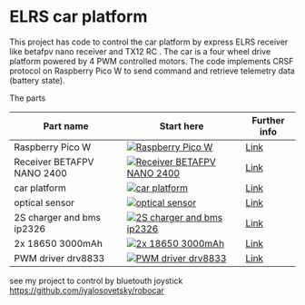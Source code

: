 # ELRS car platform



 This project has code to control the car platform by express ELRS receiver like betafpv nano receiver and TX12 RC . 
 The car is a four wheel drive platform powered by 4 PWM controlled motors. The code implements CRSF protocol on Raspberry Pico W to send command and retrieve telemetry data (battery state). 


The parts 

| Part name                            | Start here                                                        | Further info              | 
|-------------------------------------|-------------------------------------------------------------------|---------------------------|
|Raspberry Pico W                     | [![Raspberry Pico W](https://www.raspberrypi.com/documentation/microcontrollers/images/pico-2-r4-pinout.svg)](https://evo.net.ua/ru/mikrokontroller-raspberry-pi-pico-w/?srsltid=AfmBOopUA4QeR49kMoKL6BeQcgUpomg1QyBUS0xVd83PSJlIUxghn0VV) | [Link](https://evo.net.ua/ru/mikrokontroller-raspberry-pi-pico-w/?srsltid=AfmBOopUA4QeR49kMoKL6BeQcgUpomg1QyBUS0xVd83PSJlIUxghn0VV) |
|Receiver BETAFPV NANO 2400           | [![Receiver BETAFPV NANO 2400](https://www.expresslrs.org/assets/images/betaFPVrx2400.png)](https://prom.ua/ua/p2130654195-priemnik-elrs-24ghz.html) | [Link](https://prom.ua/ua/p2130654195-priemnik-elrs-24ghz.html)       |
|car platform                         | [![car platform](https://arduino.ua/products_pictures/large_ARC148.jpg)](https://arduino.ua/prod1908-robo-platforma-4-h-kolesnaya-dvyhpalybnaya-polnoprivodnaya) | [Link](https://arduino.ua/prod1908-robo-platforma-4-h-kolesnaya-dvyhpalybnaya-polnoprivodnaya)       |
|optical sensor                       | [![optical sensor](https://arduino.ua/products_pictures/large_ADC233-1.jpg)](https://arduino.ua/prod2290-opticheskii-datchik-prepyatstviya-kompaktnii) | [Link](https://arduino.ua/prod2290-opticheskii-datchik-prepyatstviya-kompaktnii)       |
|2S charger and bms ip2326           | [![2S charger and bms ip2326](https://arduino.ua/products_pictures/large_aoc862_1.jpg)](https://arduino.ua/prod5916-modyl-bms-li-ion-2s-ip2326) | [Link](https://arduino.ua/prod5916-modyl-bms-li-ion-2s-ip2326)       |
|2x 18650 3000mAh           | [![2x 18650 3000mAh](https://arduino.ua/products_pictures/large_tmp268_1.jpg)](https://arduino.ua/prod6971-akymylyator-lg-hg2-18650-3000mach-bez-zahisty-z-rozbirannya-bez-vivodiv) | [Link](https://arduino.ua/prod6971-akymylyator-lg-hg2-18650-3000mach-bez-zahisty-z-rozbirannya-bez-vivodiv)       |
|PWM driver drv8833           | [![PWM driver drv8833](https://arduino.ua/products_pictures/large_arc209_1.jpg)](https://arduino.ua/prod3697-draiver-dvigatelei-dvyhkanalnii-drv8833) | [Link](https://arduino.ua/prod3697-draiver-dvigatelei-dvyhkanalnii-drv8833)        |







see my project to control by bluetouth joystick  https://github.com/iyalosovetsky/robocar 
